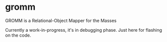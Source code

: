 gromm
=====

GROMM is a Relational-Object Mapper for the Masses

Currently a work-in-progress, it's in debugging phase. Just here for flashing on the code.

